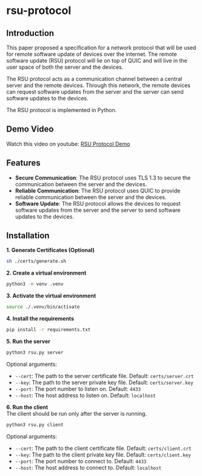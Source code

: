 # rsu-protocol

## Introduction
This paper proposed a specification for a network protocol that will be used for remote software
update of devices over the internet. The remote software update (RSU) protocol will lie on top of
QUIC and will live in the user space of both the server and the devices. 

The RSU protocol acts as a communication channel between a central server and the remote
devices. Through this network, the remote devices can request software updates from the server and the server can send software updates to the devices.

The RSU protocol is implemented in Python.



## Demo Video
Watch this video on youtube: [RSU Protocol Demo](https://youtu.be/JYie57dOFFs)


## Features
- **Secure Communication**: The RSU protocol uses TLS 1.3 to secure the communication between the server and the devices.
- **Reliable Communication**: The RSU protocol uses QUIC to provide reliable communication between the server and the devices.
- **Software Update**: The RSU protocol allows the devices to request software updates from the server and the server to send software updates to the devices.


## Installation

**1. Generate Certificates (Optional)**

```bash
sh ./certs/generate.sh
```

**2. Create a virtual environment**
```bash
python3 -m venv .venv
```
**3. Activate the virtual environment**
```bash
source ./.venv/bin/activate
```
**4. Install the requirements**
```bash
pip install -r requirements.txt
```

**5. Run the server**
```bash
python3 rsu.py server
```

Optional arguments:

- `--cert`: The path to the server certificate file. Default: `certs/server.crt`
- `--key`: The path to the server private key file. Default: `certs/server.key`
- `--port`: The port number to listen on. Default: `4433`
- `--host`: The host address to listen on. Default: `localhost`


**6. Run the client**<br>
The client should be run only after the server is running.

```bash
python3 rsu.py client
```

Optional arguments:
- `--cert`: The path to the client certificate file. Default: `certs/client.crt`
- `--key`: The path to the client private key file. Default: `certs/client.key`
- `--port`: The port number to connect to. Default: `4433`
- `--host`: The host address to connect to. Default: `localhost`

